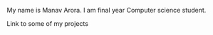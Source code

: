 

<!---
Manav270/Manav270 is a ✨ special ✨ repository because its `README.md` (this file) appears on your GitHub profile.
You can click the Preview link to take a look at your changes.
--->
My name is Manav Arora. I am final year Computer science student.

Link to some of my projects
